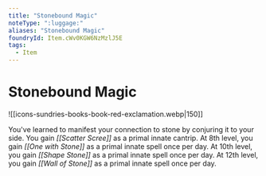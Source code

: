 ```yaml
---
title: "Stonebound Magic"
noteType: ":luggage:"
aliases: "Stonebound Magic"
foundryId: Item.cWv0KGW6NzMzlJ5E
tags:
  - Item
---
```


# Stonebound Magic
![[icons-sundries-books-book-red-exclamation.webp|150]]

You've learned to manifest your connection to stone by conjuring it to your side. You gain _[[Scatter Scree]]_ as a primal innate cantrip. At 8th level, you gain _[[One with Stone]]_ as a primal innate spell once per day. At 10th level, you gain _[[Shape Stone]]_ as a primal innate spell once per day. At 12th level, you gain _[[Wall of Stone]]_ as a primal innate spell once per day.
